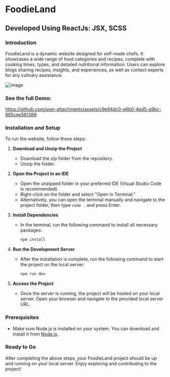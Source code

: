 # FoodieLand

## Developed Using ReactJs: JSX, SCSS

### Introduction
FoodieLand is a dynamic website designed for self-made chefs. It showcases a wide range of food categories and recipes, complete with cooking times, types, and detailed nutritional information. Users can explore blogs sharing recipes, insights, and experiences, as well as contact experts for any culinary assistance.

![image](https://github.com/user-attachments/assets/03a2d80b-3bfc-4399-b8e2-7dd886ebdf65)

### See the full Demo:
https://github.com/user-attachments/assets/c9e94dc0-e6b0-4ed5-a9bc-865cee561388



### Installation and Setup

To run the website, follow these steps:

1. **Download and Unzip the Project**
   - Download the zip folder from the repository.
   - Unzip the folder.

2. **Open the Project in an IDE**
   - Open the unzipped folder in your preferred IDE (Visual Studio Code is recommended).
   - Right-click on the folder and select "Open in Terminal."
   - Alternatively, you can open the terminal manually and navigate to the project folder, then type `code .` and press Enter.

3. **Install Dependencies**
   - In the terminal, run the following command to install all necessary packages:
     ```bash
     npm install
     ```

4. **Run the Development Server**
   - After the installation is complete, run the following command to start the project on the local server:
     ```bash
     npm run dev
     ```

5. **Access the Project**
   - Once the server is running, the project will be hosted on your local server. Open your browser and navigate to the provided local server URL.

### Prerequisites
- Make sure Node.js is installed on your system. You can download and install it from [Node.js](https://nodejs.org/).

### Ready to Go
After completing the above steps, your FoodieLand project should be up and running on your local server. Enjoy exploring and contributing to the project!


